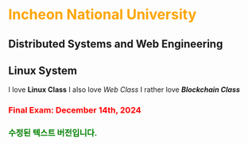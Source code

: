 # <font color="FFA500"> Incheon National University </font>

## Distributed Systems and Web Engineering

## Linux System

I love **Linux Class**
I also love _Web Class_
I rather love **_Blockchain Class_**

### <font color="red"> Final Exam: December 14th, 2024</font>
### <font color="green"> 수정된 텍스트 버전입니다.</font>
